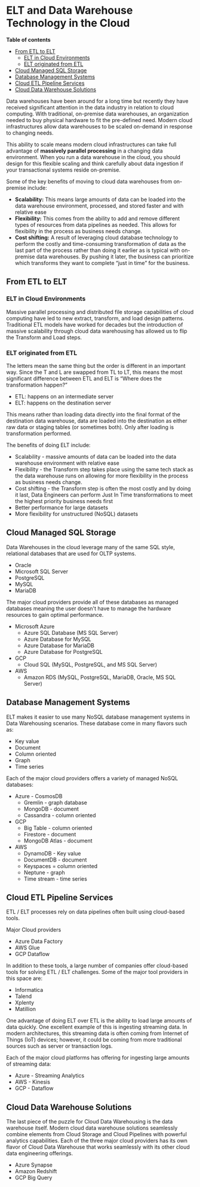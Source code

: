 # ELT and Data Warehouse Technology in the Cloud
**Table of contents**
- [From ETL to ELT](#from-etl-to-elt)
  * [ELT in Cloud Environments](#elt-in-cloud-environments)
  * [ELT originated from ETL](#elt-originated-from-etl)
- [Cloud Managed SQL Storage](#cloud-managed-sql-storage)
- [Database Management Systems](#database-management-systems)
- [Cloud ETL Pipeline Services](#cloud-etl-pipeline-services)
- [Cloud Data Warehouse Solutions](#cloud-data-warehouse-solutions)

Data warehouses have been around for a long time but recently they have received significant attention in the data industry in relation to cloud computing. With traditional, on-premise data warehouses, an organization needed to buy physical hardware to fit the pre-defined need. Modern cloud infrastructures allow data warehouses to be scaled on-demand in response to changing needs.

This ability to scale means modern cloud infrastructures can take full advantage of  **massively parallel processing**  in a changing data environment. When you run a data warehouse in the cloud, you should design for this flexible scaling and think carefully about data ingestion if your transactional systems reside on-premise.

Some of the key benefits of moving to cloud data warehouses from on-premise include:

-   **Scalability:** This means large amounts of data can be loaded into the data warehouse environment, processed, and stored faster and with relative ease
-   **Flexibility:** This comes from the ability to add and remove different types of resources from data pipelines as needed. This allows for flexibility in the process as business needs change.
- **Cost shifting:**  A result of leveraging cloud database technology to perform the costly and time-consuming transformation of data as the last part of the process rather than doing it earlier as is typical with on-premise data warehouses. By pushing it later, the business can prioritize which transforms they want to complete “just in time” for the business.

## From ETL to ELT

### ELT in Cloud Environments

Massive parallel processing and distributed file storage capabilities of cloud computing have led to new extract, transform, and load design patterns. Traditional ETL models have worked for decades but the introduction of massive scalability through cloud data warehousing has allowed us to flip the Transform and Load steps.

### ELT originated from ETL

The letters mean the same thing but the order is different in an important way. Since the T and L are swapped from TL to LT, this means the most significant difference between ETL and ELT is “Where does the transformation happen?”

-   ETL: happens on an intermediate server
-   ELT: happens on the destination server

This means rather than loading data directly into the final format of the destination data warehouse, data are loaded into the destination as either raw data or staging tables (or sometimes both). Only after loading is transformation performed.

The benefits of doing ELT include:

-   Scalability - massive amounts of data can be loaded into the data warehouse environment with relative ease
-   Flexibility - the Transform step takes place using the same tech stack as the data warehouse runs on allowing for more flexibility in the process as business needs change.
-   Cost shifting - the Transform step is often the most costly and by doing it last, Data Engineers can perform Just In Time transformations to meet the highest priority business needs first
-   Better performance for large datasets
-   More flexibility for unstructured (NoSQL) datasets


## Cloud Managed SQL Storage

Data Warehouses in the cloud leverage many of the same SQL style, relational databases that are used for OLTP systems.

-   Oracle
-   Microsoft SQL Server
-   PostgreSQL
-   MySQL
-   MariaDB

The major cloud providers provide all of these databases as managed databases meaning the user doesn't have to manage the hardware resources to gain optimal performance.

-   Microsoft Azure
    -   Azure SQL Database (MS SQL Server)
    -   Azure Database for MySQL
    -   Azure Database for MariaDB
    -   Azure Database for PostgreSQL
-   GCP
    -   Cloud SQL (MySQL, PostgreSQL, and MS SQL Server)
-   AWS
    -   Amazon RDS (MySQL, PostgreSQL, MariaDB, Oracle, MS SQL Server)

## Database Management Systems

ELT makes it easier to use many NoSQL database management systems in Data Warehousing scenarios. These database come in many flavors such as:

-   Key value
-   Document
-   Column oriented
-   Graph
-   Time series

Each of the major cloud providers offers a variety of managed NoSQL databases:

-   Azure - CosmosDB
    -   Gremlin - graph database
    -   MongoDB - document
    -   Cassandra - column oriented
-   GCP
    -   Big Table - column oriented
    -   Firestore - document
    -   MongoDB Atlas - document
-   AWS
    -   DynamoDB - Key value
    -   DocumentDB - document
    -   Keyspaces = column oriented
    -   Neptune - graph
    -   Time stream - time series

## Cloud ETL Pipeline Services
ETL / ELT processes rely on data pipelines often built using cloud-based tools.

Major Cloud providers

-   Azure Data Factory
-   AWS Glue
-   GCP Dataflow

In addition to these tools, a large number of companies offer cloud-based tools for solving ETL / ELT challenges. Some of the major tool providers in this space are:

-   Informatica
-   Talend
-   Xplenty
-   Matillion

One advantage of doing ELT over ETL is the ability to load large amounts of data quickly. One excellent example of this is ingesting streaming data. In modern architectures, this streaming data is often coming from Internet of Things (IoT) devices; however, it could be coming from more traditional sources such as server or transaction logs.

Each of the major cloud platforms has offering for ingesting large amounts of streaming data:

-   Azure - Streaming Analytics
-   AWS - Kinesis
-   GCP - Dataflow

## Cloud Data Warehouse Solutions

The last piece of the puzzle for Cloud Data Warehousing is the data warehouse itself. Modern cloud data warehouse solutions seamlessly combine elements from Cloud Storage and Cloud Pipelines with powerful analytics capabilities. Each of the three major cloud providers has its own flavor of Cloud Data Warehouse that works seamlessly with its other cloud data engineering offerings.

-   Azure Synapse
-   Amazon Redshift
-   GCP Big Query


